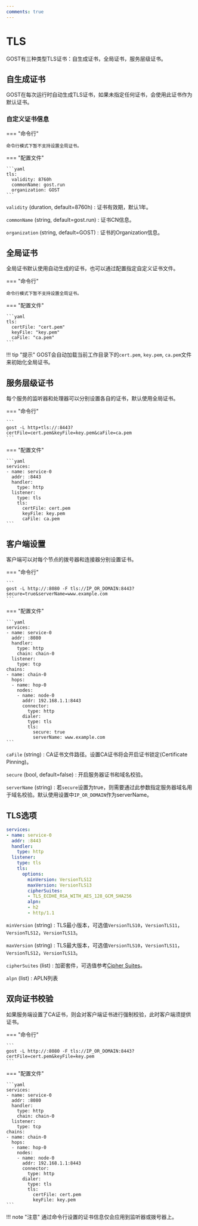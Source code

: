 ```yaml
---
comments: true
---
```


# TLS

GOST有三种类型TLS证书：自生成证书，全局证书，服务层级证书。

## 自生成证书

GOST在每次运行时自动生成TLS证书，如果未指定任何证书，会使用此证书作为默认证书。

### 自定义证书信息

=== "命令行"

    命令行模式下暂不支持设置全局证书。

=== "配置文件"

    ```yaml
    tls:
      validity: 8760h
      commonName: gost.run
      organization: GOST
    ```

`validity` (duration, default=8760h)
:    证书有效期，默认1年。

`commonName` (string, default=gost.run)
:    证书CN信息。

`organization` (string, default=GOST)
:    证书的Organization信息。

## 全局证书

全局证书默认使用自动生成的证书，也可以通过配置指定自定义证书文件。

=== "命令行"

    命令行模式下暂不支持设置全局证书。

=== "配置文件"

    ```yaml
	tls:
	  certFile: "cert.pem"
	  keyFile: "key.pem"
	  caFile: "ca.pem"
	```

!!! tip "提示"
    GOST会自动加载当前工作目录下的`cert.pem`, `key.pem`, `ca.pem`文件来初始化全局证书。

## 服务层级证书

每个服务的监听器和处理器可以分别设置各自的证书，默认使用全局证书。

=== "命令行"

    ```
	gost -L http+tls://:8443?certFile=cert.pem&keyFile=key.pem&caFile=ca.pem
	```

=== "配置文件"

    ```yaml
    services:
    - name: service-0
      addr: :8443
      handler:
        type: http
      listener:
        type: tls
        tls:
          certFile: cert.pem
          keyFile: key.pem
          caFile: ca.pem
	```

## 客户端设置

客户端可以对每个节点的拨号器和连接器分别设置证书。

=== "命令行"

	```
	gost -L http://:8080 -F tls://IP_OR_DOMAIN:8443?secure=true&serverName=www.example.com
	```
	
=== "配置文件"

	```yaml
	services:
	- name: service-0
	  addr: :8080
	  handler:
		type: http
		chain: chain-0
	  listener:
		type: tcp
	chains:
	- name: chain-0
	  hops:
	  - name: hop-0
		nodes:
		- name: node-0
		  addr: 192.168.1.1:8443
		  connector:
			type: http
		  dialer:
			type: tls
			tls:
			  secure: true
			  serverName: www.example.com
	```

`caFile` (string)
:    CA证书文件路径。设置CA证书将会开启证书锁定(Certificate Pinning)。

`secure` (bool, default=false)
:    开启服务器证书和域名校验。

`serverName` (string)
:    若`secure`设置为true，则需要通过此参数指定服务器域名用于域名校验。默认使用设置中`IP_OR_DOMAIN`作为serverName。

## TLS选项

```yaml
services:
- name: service-0
  addr: :8443
  handler:
    type: http
  listener:
    type: tls
    tls:
      options:
        minVersion: VersionTLS12
        maxVersion: VersionTLS13
        cipherSuites:
        - TLS_ECDHE_RSA_WITH_AES_128_GCM_SHA256
		alpn:
		- h2
		- http/1.1
```

`minVersion` (string)
:    TLS最小版本，可选值`VersionTLS10`，`VersionTLS11`，`VersionTLS12`，`VersionTLS13`。

`maxVersion` (string)
:    TLS最大版本，可选值`VersionTLS10`，`VersionTLS11`，`VersionTLS12`，`VersionTLS13`。

`cipherSuites` (list)
:    加密套件，可选值参考[Cipher Suites](https://pkg.go.dev/crypto/tls#pkg-constants)。

`alpn` (list)
:    APLN列表

## 双向证书校验

如果服务端设置了CA证书，则会对客户端证书进行强制校验，此时客户端须提供证书。

=== "命令行"

	```
	gost -L http://:8080 -F tls://IP_OR_DOMAIN:8443?certFile=cert.pem&keyFile=key.pem
	```
	
=== "配置文件"

	```yaml
	services:
	- name: service-0
	  addr: :8080
	  handler:
		type: http
		chain: chain-0
	  listener:
		type: tcp
	chains:
	- name: chain-0
	  hops:
	  - name: hop-0
		nodes:
		- name: node-0
		  addr: 192.168.1.1:8443
		  connector:
			type: http
		  dialer:
			type: tls
			tls:
			  certFile: cert.pem
			  keyFile: key.pem
	```

!!! note "注意"
	通过命令行设置的证书信息仅会应用到监听器或拨号器上。